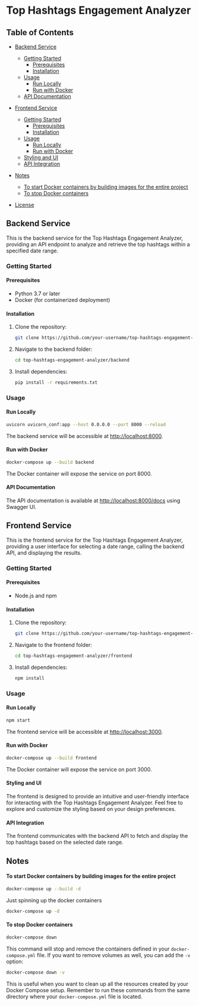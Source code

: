 # Top Hashtags Engagement Analyzer

## Table of Contents

- [Backend Service](#backend-service)

  - [Getting Started](#getting-started)
    - [Prerequisites](#prerequisites)
    - [Installation](#installation)
  - [Usage](#usage)
    - [Run Locally](#run-locally)
    - [Run with Docker](#run-with-docker)
  - [API Documentation](#api-documentation)

- [Frontend Service](#frontend-service)

  - [Getting Started](#getting-started-1)
    - [Prerequisites](#prerequisites-1)
    - [Installation](#installation-1)
  - [Usage](#usage-1)
    - [Run Locally](#run-locally-1)
    - [Run with Docker](#run-with-docker-1)
  - [Styling and UI](#styling-and-ui)
  - [API Integration](#api-integration)

- [Notes](#notes)

  - [To start Docker containers by building images for the entire project](#to-start-docker-containers-by-building-images-for-the-entire-project)
  - [To stop Docker containers](#to-stop-docker-containers)

- [License](#license)

## Backend Service

This is the backend service for the Top Hashtags Engagement Analyzer, providing an API endpoint to analyze and retrieve the top hashtags within a specified date range.

### Getting Started

#### Prerequisites

- Python 3.7 or later
- Docker (for containerized deployment)

#### Installation

1. Clone the repository:

   ```bash
   git clone https://github.com/your-username/top-hashtags-engagement-analyzer.git
   ```

2. Navigate to the backend folder:

   ```bash
   cd top-hashtags-engagement-analyzer/backend
   ```

3. Install dependencies:

   ```bash
   pip install -r requirements.txt
   ```

### Usage

#### Run Locally

```bash
uvicorn uvicorn_conf:app --host 0.0.0.0 --port 8000 --reload
```

The backend service will be accessible at [http://localhost:8000](http://localhost:8000).

#### Run with Docker

```bash
docker-compose up --build backend
```

The Docker container will expose the service on port 8000.

#### API Documentation

The API documentation is available at [http://localhost:8000/docs](http://localhost:8000/docs) using Swagger UI.

## Frontend Service

This is the frontend service for the Top Hashtags Engagement Analyzer, providing a user interface for selecting a date range, calling the backend API, and displaying the results.

### Getting Started

#### Prerequisites

- Node.js and npm

#### Installation

1. Clone the repository:

   ```bash
   git clone https://github.com/your-username/top-hashtags-engagement-analyzer.git
   ```

2. Navigate to the frontend folder:

   ```bash
   cd top-hashtags-engagement-analyzer/frontend
   ```

3. Install dependencies:

   ```bash
   npm install
   ```

### Usage

#### Run Locally

```bash
npm start
```

The frontend service will be accessible at [http://localhost:3000](http://localhost:3000).

#### Run with Docker

```bash
docker-compose up --build frontend
```

The Docker container will expose the service on port 3000.

#### Styling and UI

The frontend is designed to provide an intuitive and user-friendly interface for interacting with the Top Hashtags Engagement Analyzer. Feel free to explore and customize the styling based on your design preferences.

#### API Integration

The frontend communicates with the backend API to fetch and display the top hashtags based on the selected date range.

## Notes

#### To start Docker containers by building images for the entire project

```bash
docker-compose up --build -d
```

Just spinning up the docker containers

```bash
docker-compose up -d
```

#### To stop Docker containers

```bash
docker-compose down
```

This command will stop and remove the containers defined in your `docker-compose.yml` file. If you want to remove volumes as well, you can add the `-v` option:

```bash
docker-compose down -v
```

This is useful when you want to clean up all the resources created by your Docker Compose setup. Remember to run these commands from the same directory where your `docker-compose.yml` file is located.
